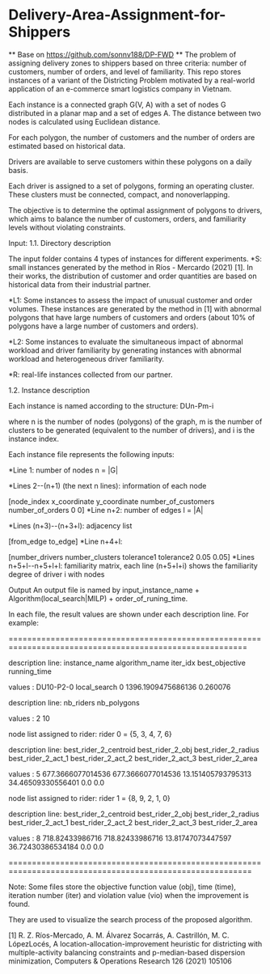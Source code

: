# Delivery-Area-Assignment-for-Shippers 
** Base on https://github.com/sonnv188/DP-FWD **
The problem of assigning delivery zones to shippers based on three criteria: number of customers, number of orders, and level of familiarity.
This repo stores instances of a variant of the Districting Problem motivated by a real-world application of an e-commerce smart logistics company in Vietnam.

Each instance is a connected graph G(V, A) with a set of nodes G distributed in a planar map and a set of edges A. The distance between two nodes is calculated using Euclidean distance.

For each polygon, the number of customers and the number of orders are estimated based on historical data.

Drivers are available to serve customers within these polygons on a daily basis.

Each driver is assigned to a set of polygons, forming an operating cluster. These clusters must be connected, compact, and nonoverlapping.

The objective is to determine the optimal assignment of polygons to drivers, which aims to balance the number of customers, orders, and familiarity levels without violating constraints.

Input:
1.1. Directory description

The input folder contains 4 types of instances for different experiments. *S: small instances generated by the method in Ríos - Mercardo (2021) [1]. In their works, the distribution of customer and order quantities are based on historical data from their industrial partner.

*L1: Some instances to assess the impact of unusual customer and order volumes. These instances are generated by the method in [1] with abnormal polygons that have large numbers of customers and orders (about 10% of polygons have a large number of customers and orders).

*L2: Some instances to evaluate the simultaneous impact of abnormal workload and driver familiarity by generating instances with abnormal workload and heterogeneous driver familiarity.

*R: real-life instances collected from our partner.

1.2. Instance description

Each instance is named according to the structure: DUn-Pm-i

where n is the number of nodes (polygons) of the graph, m is the number of clusters to be generated (equivalent to the number of drivers), and i is the instance index.

Each instance file represents the following inputs:

*Line 1: number of nodes n = |G|

*Lines 2--(n+1) (the next n lines): information of each node

[node_index x_coordinate y_coordinate number_of_customers number_of_orders 0 0]
*Line n+2: number of edges l = |A|

*Lines (n+3)--(n+3+l): adjacency list

[from_edge to_edge]
*Line n+4+l:

[number_drivers number_clusters tolerance1 tolerance2 0.05 0.05]
*Lines n+5+l--n+5+l+l: familiarity matrix, each line (n+5+l+i) shows the familiarity degree of driver i with nodes

Output
An output file is named by input_instance_name + Algorithm(local_search|MILP) + order_of_runing_time.

In each file, the result values are shown under each description line. For example:

=========================================================================================================

description line: instance_name algorithm_name iter_idx best_objective running_time

values : DU10-P2-0 local_search 0 1396.1909475686136 0.260076

description line: nb_riders nb_polygons

values : 2 10

node list assigned to rider: rider 0 = {5, 3, 4, 7, 6}

description line: best_rider_2_centroid best_rider_2_obj best_rider_2_radius best_rider_2_act_1 best_rider_2_act_2 best_rider_2_act_3 best_rider_2_area

values : 5 677.3666077014536 677.3666077014536 13.151405793795313 34.46509330556401 0.0 0.0

node list assigned to rider: rider 1 = {8, 9, 2, 1, 0}

description line: best_rider_2_centroid best_rider_2_obj best_rider_2_radius best_rider_2_act_1 best_rider_2_act_2 best_rider_2_act_3 best_rider_2_area

values : 8 718.82433986716 718.82433986716 13.81747073447597 36.72430386534184 0.0 0.0

==========================================================================================================

Note: Some files store the objective function value (obj), time (time), iteration number (iter) and violation value (vio) when the improvement is found.

They are used to visualize the search process of the proposed algorithm.

[1] R. Z. Ríos-Mercado, A. M. Álvarez Socarrás, A. Castrillón, M. C. LópezLocés, A location-allocation-improvement heuristic for districting with multiple-activity balancing constraints and p-median-based dispersion minimization, Computers & Operations Research 126 (2021) 105106
